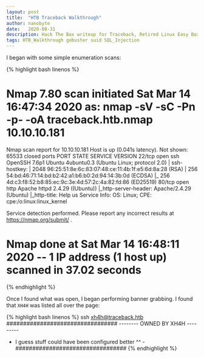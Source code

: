 ```yaml
---
layout: post
title:  "HTB Traceback Walkthrough"
author: nanobyte
date:   2020-08-31
description: Hack The Box writeup for Traceback, Retired Linux Easy Box
tags: HTB_Walkthrough gobuster suid SQL_Injection
---
```


I began with some simple enumeration scans:

{% highlight bash linenos %}
# Nmap 7.80 scan initiated Sat Mar 14 16:47:34 2020 as: nmap -sV -sC -Pn -p- -oA traceback.htb.nmap 10.10.10.181
Nmap scan report for 10.10.10.181
Host is up (0.041s latency).
Not shown: 65533 closed ports
PORT   STATE SERVICE VERSION
22/tcp open  ssh     OpenSSH 7.6p1 Ubuntu 4ubuntu0.3 (Ubuntu Linux; protocol 2.0)
| ssh-hostkey: 
|   2048 96:25:51:8e:6c:83:07:48:ce:11:4b:1f:e5:6d:8a:28 (RSA)
|   256 54:bd:46:71:14:bd:b2:42:a1:b6:b0:2d:94:14:3b:0d (ECDSA)
|_  256 4d:c3:f8:52:b8:85:ec:9c:3e:4d:57:2c:4a:82:fd:86 (ED25519)
80/tcp open  http    Apache httpd 2.4.29 ((Ubuntu))
|_http-server-header: Apache/2.4.29 (Ubuntu)
|_http-title: Help us
Service Info: OS: Linux; CPE: cpe:/o:linux:linux_kernel

Service detection performed. Please report any incorrect results at https://nmap.org/submit/ .
# Nmap done at Sat Mar 14 16:48:11 2020 -- 1 IP address (1 host up) scanned in 37.02 seconds
{% endhighlight %}

Once I found what was open, I began performing banner grabbing. I found that `XH4H` was listed all over the page:

{% highlight bash linenos %}
ssh xh4h@traceback.htb
#################################
-------- OWNED BY XH4H  ---------
- I guess stuff could have been configured better ^^ -
#################################
{% endhighlight %}
